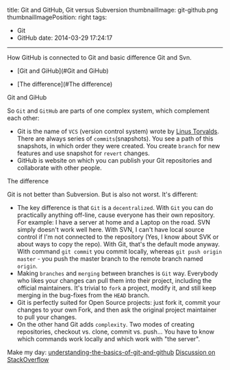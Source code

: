 title: Git and GitHub, Git versus Subversion
thumbnailImage: git-github.png
thumbnailImagePosition: right
tags:
  - Git
  - GitHub
date: 2014-03-29 17:24:17
---

How GitHub is connected to Git and basic difference Git and Svn.

<!--more-->

<!-- toc -->

*   [Git and GiHub](#Git and GiHub)

*   [The difference](#The difference)

<a href name="Git and GiHub"></a>
<div class="title-block">Git and GiHub</div>

So `Git` and `GitHub` are parts of one complex system, which complement each other:

*	Git is the name of `VCS` (version control system) wrote by [Linus Torvalds](http://en.wikipedia.org/wiki/Linus_Torvalds "Linus Torvalds"). There are always series of `commits`(snapshots). You see a path of this snapshots, in which order they were created. You create `branch` for new features and use snapshot for `revert` changes.
*   GitHub is website on which you can publish your Git repositories and collaborate with other people.

<a href name="The difference"></a>
<div class="title-block">The difference</div>

Git is not better than Subversion. But is also not worst. It's different:

*   The key difference is that `Git` is a `decentralized`. With `Git` you can do practically anything off-line, cause everyone has their own repository. For example: I have a server at home and a Laptop on the road. SVN simply doesn't work well here. With SVN, I can't have local source control if I'm not connected to the repository (Yes, I know about SVK or about ways to copy the repo). With Git, that's the default mode anyway. With command `git commit` you commit locally, whereas `git push origin master` - you push the master branch to the remote branch named `origin`.
*   Making `branches` and `merging` between branches is `Git` way. Everybody who likes your changes can pull them into their project, including the official maintainers. It's trivial to `fork` a project, modify it, and still keep merging in the bug-fixes from the `HEAD` branch.
*   Git is perfectly suited for Open Source projects: just fork it, commit your changes to your own Fork, and then ask the original project maintainer to pull your changes.
*   On the other hand Git adds `complexity`. Two modes of creating repositories, checkout vs. clone, commit vs. push... You have to know which commands work locally and which work with "the server".

Make my day:
[understanding-the-basics-of-git-and-github](http://stackoverflow.com/questions/11816424/understanding-the-basics-of-git-and-github "stackoverflow")
[Discussion on StackOverflow](http://stackoverflow.com/questions/871/why-is-git-better-than-subversion)